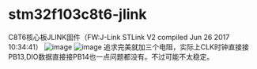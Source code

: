# stm32f103c8t6-jlink
C8T6核心板JLINK固件（FW:J-Link STLink V2 compiled Jun 26 2017 10:34:41）
![image](https://github.com/e0r/stm32f103c8t6-jlink/blob/master/pic/jlink2.JPG)
![image](https://github.com/e0r/stm32f103c8t6-jlink/blob/master/pic/link.JPG)
追求完美就加三个电阻，实际上CLK时钟直接接PB13,DIO数据直接接PB14也一点问题都没有。不过可能不太稳定。
